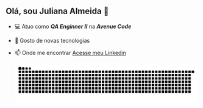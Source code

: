 ## Olá, sou Juliana Almeida 👋

- :computer: Atuo como _**QA Enginner II**_  na _**Avenue Code**_ 
- :rocket: Gosto de novas tecnologias
- :mailbox: Onde me encontrar [Acesse meu Linkedin](https://www.linkedin.com/in/julianaalmeidaa)

  ![Snake animation](https://github.com/jualmeida/jualmeida/blob/output/github-contribution-grid-snake.svg)

